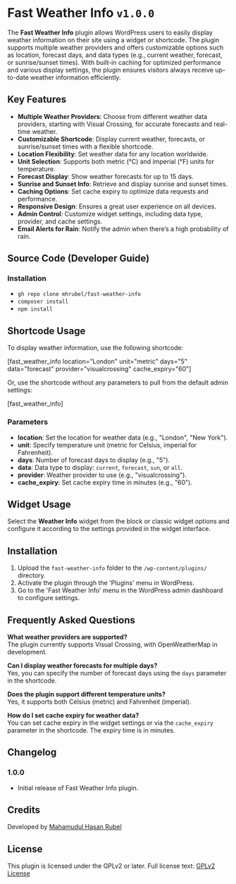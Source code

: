 # Fast Weather Info `v1.0.0`

The **Fast Weather Info** plugin allows WordPress users to easily display weather information on their site using a widget or shortcode. The plugin supports multiple weather providers and offers customizable options such as location, forecast days, and data types (e.g., current weather, forecast, or sunrise/sunset times). With built-in caching for optimized performance and various display settings, the plugin ensures visitors always receive up-to-date weather information efficiently.

## Key Features

- **Multiple Weather Providers**: Choose from different weather data providers, starting with Visual Crossing, for accurate forecasts and real-time weather.
- **Customizable Shortcode**: Display current weather, forecasts, or sunrise/sunset times with a flexible shortcode.
- **Location Flexibility**: Set weather data for any location worldwide.
- **Unit Selection**: Supports both metric (°C) and imperial (°F) units for temperature.
- **Forecast Display**: Show weather forecasts for up to 15 days.
- **Sunrise and Sunset Info**: Retrieve and display sunrise and sunset times.
- **Caching Options**: Set cache expiry to optimize data requests and performance.
- **Responsive Design**: Ensures a great user experience on all devices.
- **Admin Control**: Customize widget settings, including data type, provider, and cache settings.
- **Email Alerts for Rain**: Notify the admin when there’s a high probability of rain.

## Source Code (Developer Guide)

### Installation

- `gh repo clone mhrubel/fast-weather-info`
- `composer install`
- `npm install`

## Shortcode Usage

To display weather information, use the following shortcode:

[fast_weather_info location="London" unit="metric" days="5" data="forecast" provider="visualcrossing" cache_expiry="60"]

Or, use the shortcode without any parameters to pull from the default admin settings:

[fast_weather_info]

### Parameters

- **location**: Set the location for weather data (e.g., "London", "New York").
- **unit**: Specify temperature unit (metric for Celsius, imperial for Fahrenheit).
- **days**: Number of forecast days to display (e.g., "5").
- **data**: Data type to display: `current`, `forecast`, `sun`, or `all`.
- **provider**: Weather provider to use (e.g., "visualcrossing").
- **cache_expiry**: Set cache expiry time in minutes (e.g., "60").

## Widget Usage

Select the **Weather Info** widget from the block or classic widget options and configure it according to the settings provided in the widget interface.

## Installation

1. Upload the `fast-weather-info` folder to the `/wp-content/plugins/` directory.
2. Activate the plugin through the 'Plugins' menu in WordPress.
3. Go to the 'Fast Weather Info' menu in the WordPress admin dashboard to configure settings.

## Frequently Asked Questions

**What weather providers are supported?**  
The plugin currently supports Visual Crossing, with OpenWeatherMap in development.

**Can I display weather forecasts for multiple days?**  
Yes, you can specify the number of forecast days using the `days` parameter in the shortcode.

**Does the plugin support different temperature units?**  
Yes, it supports both Celsius (metric) and Fahrenheit (imperial).

**How do I set cache expiry for weather data?**  
You can set cache expiry in the widget settings or via the `cache_expiry` parameter in the shortcode. The expiry time is in minutes.

## Changelog

### 1.0.0

* Initial release of Fast Weather Info plugin.

## Credits

Developed by [Mahamudul Hasan Rubel](https://mhr.ractstudio.com/)

## License

This plugin is licensed under the GPLv2 or later. Full license text: [GPLv2 License](https://www.gnu.org/licenses/gpl-2.0.html)
